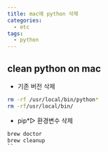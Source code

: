 ```yaml
---
title: mac에 python 삭제 
categories:
  - etc 
tags:
  - python
---
```


## clean python on mac

- 기존 버전 삭제  
```bash
rm -rf /usr/local/bin/python*
rm -rf/usr/local/bin/
```

- pip*▷ 환경변수 삭제  
```bash 
brew doctor
brew cleanup
``

